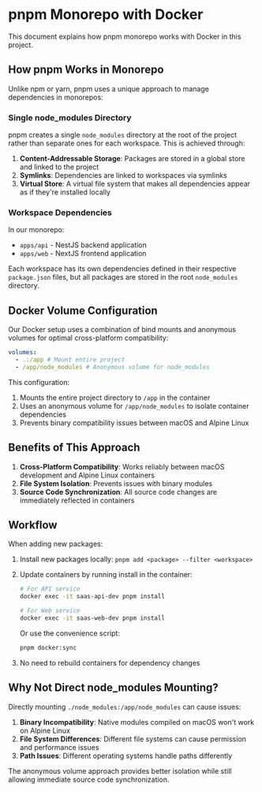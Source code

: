 # pnpm Monorepo with Docker

This document explains how pnpm monorepo works with Docker in this project.

## How pnpm Works in Monorepo

Unlike npm or yarn, pnpm uses a unique approach to manage dependencies in monorepos:

### Single node_modules Directory

pnpm creates a single `node_modules` directory at the root of the project rather than separate ones for each workspace. This is achieved through:

1. **Content-Addressable Storage**: Packages are stored in a global store and linked to the project
2. **Symlinks**: Dependencies are linked to workspaces via symlinks
3. **Virtual Store**: A virtual file system that makes all dependencies appear as if they're installed locally

### Workspace Dependencies

In our monorepo:

- `apps/api` - NestJS backend application
- `apps/web` - NextJS frontend application

Each workspace has its own dependencies defined in their respective `package.json` files, but all packages are stored in the root `node_modules` directory.

## Docker Volume Configuration

Our Docker setup uses a combination of bind mounts and anonymous volumes for optimal cross-platform compatibility:

```yaml
volumes:
  - .:/app # Mount entire project
  - /app/node_modules # Anonymous volume for node_modules
```

This configuration:

1. Mounts the entire project directory to `/app` in the container
2. Uses an anonymous volume for `/app/node_modules` to isolate container dependencies
3. Prevents binary compatibility issues between macOS and Alpine Linux

## Benefits of This Approach

1. **Cross-Platform Compatibility**: Works reliably between macOS development and Alpine Linux containers
2. **File System Isolation**: Prevents issues with binary modules
3. **Source Code Synchronization**: All source code changes are immediately reflected in containers

## Workflow

When adding new packages:

1. Install new packages locally: `pnpm add <package> --filter <workspace>`
2. Update containers by running install in the container:

   ```bash
   # For API service
   docker exec -it saas-api-dev pnpm install

   # For Web service
   docker exec -it saas-web-dev pnpm install
   ```

   Or use the convenience script:

   ```bash
   pnpm docker:sync
   ```

3. No need to rebuild containers for dependency changes

## Why Not Direct node_modules Mounting?

Directly mounting `./node_modules:/app/node_modules` can cause issues:

1. **Binary Incompatibility**: Native modules compiled on macOS won't work on Alpine Linux
2. **File System Differences**: Different file systems can cause permission and performance issues
3. **Path Issues**: Different operating systems handle paths differently

The anonymous volume approach provides better isolation while still allowing immediate source code synchronization.
